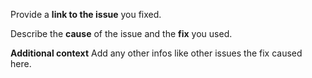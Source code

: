 Provide a **link to the issue** you fixed.

Describe the **cause** of the issue and the **fix** you used.

**Additional context**
Add any other infos like other issues the fix caused here.
